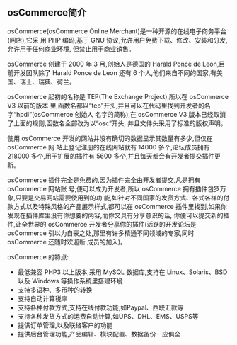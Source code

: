 ## osCommerce简介

osCommerce(osCommerce Online Merchant)是一种开源的在线电子商务平台(网店),它采 用 PHP 编码,基于 GNU 协议,允许用户免费下载、修改、安装和分发,允许用于任何商业环境, 但禁止用于商业销售。

osCommerce 创建于 2000 年 3 月,创始人是德国的 Harald Ponce de Leon,目前开发团队除了 Harald Ponce de Leon 还有 6 个人,他们来自不同的国家,有美国、瑞士、瑞典、荷兰。

osCommerce 起初的名称是 TEP(The Exchange Project),所以在 osCommerce V3 以前的版本 里,函数名都以“tep”开头,并且可以在代码里找到开发者的名字“hpdl”(osCommerce 创始人 名字的简称),在 osCommerce V3 版本已经取消了上面的规则,函数名全部改为以“osc”开头, 并且文件头采用了标准的版权声明。

使用 osCommerce 开发的网站并没有确切的数据显示其数量有多少,但仅在 osCommerce 网 站上登记注册的在线网站就有 14000 多个,论坛成员拥有 218000 多个,用于扩展的插件有 5600 多个,并且每天都会有开发者提交插件更新。

osCommerce 插件完全是免费的,因为插件完全由开发者提交,凡是拥有 osCommerce 网站账 号,便可以成为开发者,所以 osCommerce 拥有插件包罗万象,只要是交易网站需要使用到的功 能,如针对不同国家的发货方式、各式各样的付款方式以及特殊风格的产品展示样式,都可以在 osCommerce 插件里找到,如果你发现在插件库里没有你想要的内容,而你又具有分享意识的话, 你便可以提交新的插件,让全世界的 osCommerce 开发者分享你的插件(活跃的开发论坛是 osCommerce 引以为自豪之处,那里有许多精通不同领域的专家,同时 osCommerce 还随时欢迎新 成员的加入)。

osCommerce 的特点:

- 最低兼容 PHP3 以上版本,采用 MySQL 数据库,支持在 Linux、Solaris、BSD 以及 Windows 等操作系统里搭建环境
- 支持多语种、多币种的转换
- 支持自动计算税率
- 支持各种付款方式,支持在线付款功能,如Paypal、西联汇款等
- 支持各种发货方式的运费自动计算,如UPS、DHL、EMS、USPS等
- 提供订单管理,以及联络客户的功能
- 提供后台管理功能,产品编辑、模块配置、数据备份一应俱全 
